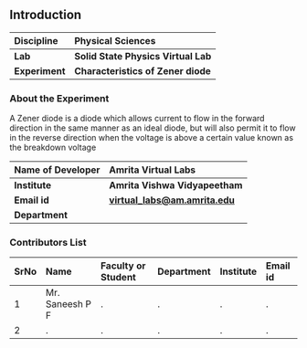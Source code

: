## Introduction


<b>Discipline | <b> Physical Sciences
:--|:--|
<b> Lab | <b> Solid State Physics Virtual Lab
<b> Experiment|     <b> 	Characteristics of Zener diode

### About the Experiment 

A Zener diode is a diode which allows current to flow in the forward direction in the same manner as an ideal diode, but will also permit it to flow in the reverse direction when the voltage is above a certain value known as the breakdown voltage

<b>Name of Developer | <b> Amrita Virtual Labs 
:--|:--|
<b> Institute | <b>  Amrita Vishwa Vidyapeetham
<b> Email id|     <b>  virtual_labs@am.amrita.edu
<b> Department |  

### Contributors List

SrNo | Name | Faculty or Student | Department| Institute | Email id
:--|:--|:--|:--|:--|:--|
1 | Mr. Saneesh P F | . | . | . | .
2 | . | . | . | . | .
